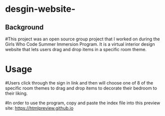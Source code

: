 # desgin-website-

## Background

#This project was an open source group project that I worked on during the Girls Who Code Summer Immersion Program. It is a virtual interior design website that lets users drag and drop items in a specific room theme. 

# Usage

#Users click through the sign in link and then will choose one of 8 of the specific room themes to drag and drop items to decorate their bedroom to their liking. 

#In order to use the program, copy and paste the index file into this preview site: https://htmlpreview.github.io
